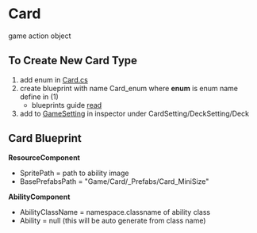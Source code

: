 # Card
game action object  

## To Create New Card Type
1. add enum in [Card.cs](Assets/Scripts/_Sources/Game/Card/Card.cs)
2. create blueprint with name Card_enum where **enum** is enum name define in (1)
    - blueprints guide [read](#card-blueprint)
3. add to [GameSetting](Assets/Resources/Game/Core/_Setting/GameSetting.asset) in inspector under CardSetting/DeckSetting/Deck

## Card Blueprint
**ResourceComponent**
- SpritePath = path to ability image
- BasePrefabsPath = "Game/Card/_Prefabs/Card_MiniSize"

**AbilityComponent**
- AbilityClassName = namespace.classname of ability class
- Ability = null (this will be auto generate from class name)




